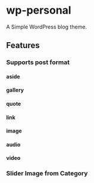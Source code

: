 # wp-personal
A Simple WordPress blog theme.

## Features
### Supports post format
#### aside
#### gallery
#### quote
#### link
#### image
#### audio
#### video

### Slider Image from Category
